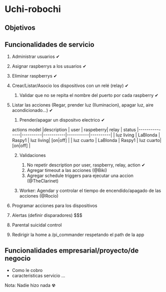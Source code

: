 # Uchi-robochi
## Objetivos

## Funcionalidades de servicio

1. Administrar usuarios ✔
2. Asignar raspberrys a los usuarios ✔
3. Eliminar raspberrys ✔
4. Crear/Listar/Asocio los dispositivos con un relé (relay) ✔ 
   1. Validar que no se repita el nombre del puerto por cada raspberry ✔
5. Listar las acciones (Regar, prender luz (Iluminacion), apagar luz, aire acondicionado...) ✔
   1. Prender/apagar un dispositvo electrico ✔
   
   actions model
   |description    | user     | raspeberry| relay     | status
   |---------------|----------|-----------|-----------|----------|
   | luz living    | LaBlonda | Raspy1    | luz living| [on|off] |
   | luz cuarto    | LaBlonda | Raspy1    | luz cuarto| [on|off] |

   2. Validaciones
      1. No repetir description por user, raspberry, relay, action ✔
      2. Agregar timeout a las acciones (@Biki)
      3. Agregar schedule triggers para ejecutar una accion (@TheClarinet)

   3. Worker: Agendar y controlar el tiempo de encendido/apagado de las acciones (@Rocío)

6. Programar acciones para los dispositivos

8. Alertas (definir disparadores) $$$ 
9.  Parental suicidal control
10. Redirigir la home a /pi_commander respetando el path de la app

## Funcionalidades empresarial/proyecto/de negocio

- Como le cobro
- caracteristicas servicio
...


Nota: Nadie hizo nada ☢